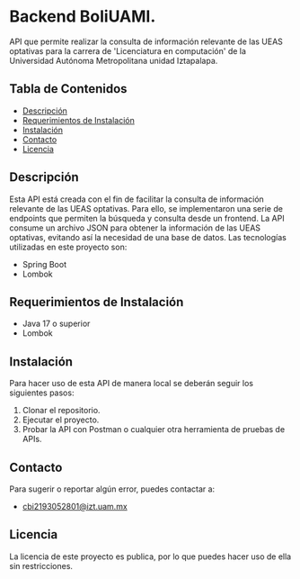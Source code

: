 # Backend BoliUAMI. 

API que permite realizar la consulta de información relevante de las UEAS optativas para la carrera de 'Licenciatura en computación' de la Universidad Autónoma Metropolitana unidad Iztapalapa.

## Tabla de Contenidos

- [Descripción](#descripción)
- [Requerimientos de Instalación](#requerimientos-de-instalación)
- [Instalación](#instalación)
- [Contacto](#contacto)
- [Licencia](#licencia)

## Descripción

Esta API está creada con el fin de facilitar la consulta de información relevante de las UEAS optativas. Para ello, se implementaron una serie de endpoints que permiten la búsqueda y consulta desde un frontend. La API consume un archivo JSON para obtener la información de las UEAS optativas, evitando así la necesidad de una base de datos.
Las tecnologías utilizadas en este proyecto son:
* Spring Boot
* Lombok
## Requerimientos de Instalación
- Java 17 o superior
- Lombok

## Instalación

Para hacer uso de esta API de manera local se deberán seguir los siguientes pasos:
1. Clonar el repositorio.
2. Ejecutar el proyecto.
3. Probar la API con Postman o cualquier otra herramienta de pruebas de APIs.

## Contacto
Para sugerir o reportar algún error, puedes contactar a:
- [cbi2193052801@izt.uam.mx](mailto:cbi2193052801@izt.uam.mx)

## Licencia
La licencia de este proyecto es publica, por lo que puedes hacer uso de ella sin restricciones. 
